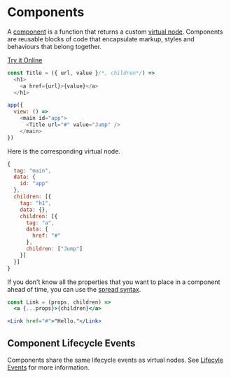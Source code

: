 # Components

A [component](/docs/api.md#component) is a function that returns a custom [virtual node](/docs/virtual-nodes.md). Components are reusable blocks of code that encapsulate markup, styles and behaviours that belong together.

[Try it Online](https://codepen.io/hyperapp/pen/WRWbKw?editors=0010)

```js
const Title = ({ url, value }/*, children*/) =>
  <h1>
    <a href={url}>{value}</a>
  </h1>

app({
  view: () =>
    <main id="app">
      <Title url="#" value="Jump" />
    </main>
})
```

Here is the corresponding virtual node.

```js
{
  tag: "main",
  data: {
    id: "app"
  },
  children: [{
    tag: "h1",
    data: {},
    children: [{
      tag: "a",
      data: {
        href: "#"
      },
      children: ["Jump"]
    }]
  }]
}
```

If you don't know all the properties that you want to place in a component ahead of time, you can use the [spread syntax](https://developer.mozilla.org/en-US/docs/Web/JavaScript/Reference/Operators/Spread_operator).

```jsx
const Link = (props, children) =>
  <a {...props}>{children}</a>

<Link href="#">"Hello."</Link>
```

## Component Lifecycle Events

Components share the same lifecycle events as virtual nodes. See [Lifecyle Events](/docs/lifecycle-events.md) for more information.

